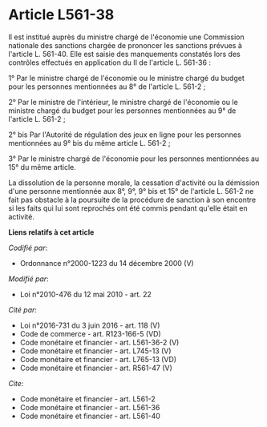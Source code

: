 # Article L561-38

Il est institué auprès du ministre chargé de l'économie une Commission nationale des sanctions chargée de prononcer les
sanctions prévues à l'article L. 561-40. Elle est saisie des manquements constatés lors des contrôles effectués en
application du II de l'article L. 561-36 : 

1° Par le ministre chargé de l'économie ou le ministre chargé du budget pour les personnes mentionnées au 8° de l'article L.
561-2 ; 

2° Par le ministre de l'intérieur, le ministre chargé de l'économie ou le ministre chargé du budget pour les personnes
mentionnées au 9° de l'article L. 561-2 ; 

2° bis Par l'Autorité de régulation des jeux en ligne pour les personnes mentionnées au 9° bis du même article L. 561-2 ; 

3° Par le ministre chargé de l'économie pour les personnes mentionnées au 15° du même article. 

La dissolution de la personne morale, la cessation d'activité ou la démission d'une personne mentionnée aux 8°, 9°, 9° bis et
15° de l'article L. 561-2 ne fait pas obstacle à la poursuite de la procédure de sanction à son encontre si les faits qui lui
sont reprochés ont été commis pendant qu'elle était en activité.

**Liens relatifs à cet article**

_Codifié par_:

  - Ordonnance n°2000-1223 du 14 décembre 2000 (V)

_Modifié par_:

  - Loi n°2010-476 du 12 mai 2010 - art. 22

_Cité par_:

  - Loi n°2016-731 du 3 juin 2016 - art. 118 (V)
  - Code de commerce - art. R123-166-5 (VD)
  - Code monétaire et financier - art. L561-36-2 (V)
  - Code monétaire et financier - art. L745-13 (V)
  - Code monétaire et financier - art. L765-13 (VD)
  - Code monétaire et financier - art. R561-47 (V)

_Cite_:

  - Code monétaire et financier - art. L561-2
  - Code monétaire et financier - art. L561-36
  - Code monétaire et financier - art. L561-40
